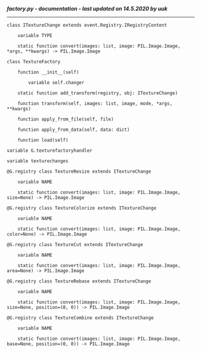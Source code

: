 ***factory.py - documentation - last updated on 14.5.2020 by uuk***
___

    class ITextureChange extends event.Registry.IRegistryContent

        variable TYPE

        static function convert(images: list, image: PIL.Image.Image, *args, **kwargs) -> PIL.Image.Image

    class TextureFactory

        function __init__(self)

            variable self.changer

        static function add_transform(registry, obj: ITextureChange)

        function transform(self, images: list, image, mode, *args, **kwargs)

        function apply_from_file(self, file)

        function apply_from_data(self, data: dict)

        function load(self)

    variable G.texturefactoryhandler

    variable texturechanges

    @G.registry class TextureResize extends ITextureChange

        variable NAME

        static function convert(images: list, image: PIL.Image.Image, size=None) -> PIL.Image.Image

    @G.registry class TextureColorize extends ITextureChange

        variable NAME

        static function convert(images: list, image: PIL.Image.Image, color=None) -> PIL.Image.Image

    @G.registry class TextureCut extends ITextureChange

        variable NAME

        static function convert(images: list, image: PIL.Image.Image, area=None) -> PIL.Image.Image

    @G.registry class TextureRebase extends ITextureChange

        variable NAME

        static function convert(images: list, image: PIL.Image.Image, size=None, position=(0, 0)) -> PIL.Image.Image

    @G.registry class TextureCombine extends ITextureChange

        variable NAME

        static function convert(images: list, image: PIL.Image.Image, base=None, position=(0, 0)) -> PIL.Image.Image
